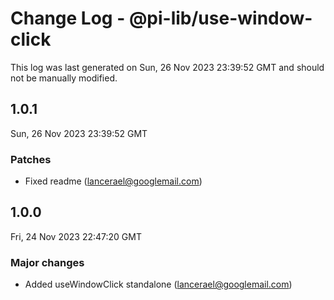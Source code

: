 # Change Log - @pi-lib/use-window-click

This log was last generated on Sun, 26 Nov 2023 23:39:52 GMT and should not be manually modified.

<!-- Start content -->

## 1.0.1

Sun, 26 Nov 2023 23:39:52 GMT

### Patches

- Fixed readme (lancerael@googlemail.com)

## 1.0.0

Fri, 24 Nov 2023 22:47:20 GMT

### Major changes

- Added useWindowClick standalone (lancerael@googlemail.com)
